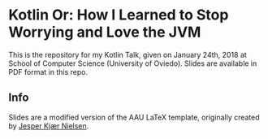 # Kotlin Or: How I Learned to Stop Worrying and Love the JVM

This is the repository for my Kotlin Talk, given on January 24th, 2018 at School of Computer Science (University of Oviedo).
Slides are available in PDF format in this repo.

## Info
Slides are a modified version of the AAU LaTeX template, originally created by [Jesper Kjær Nielsen](http://sqrt-1.dk/latex/latex.php).
